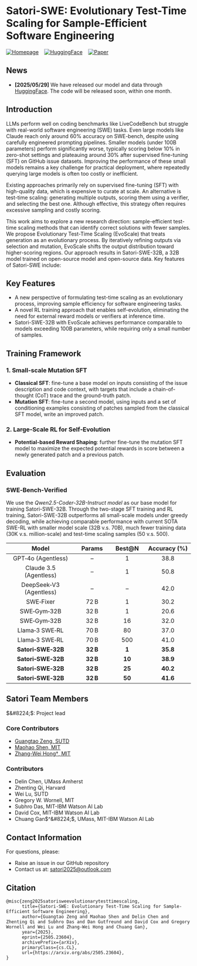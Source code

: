 # Satori-SWE: Evolutionary Test-Time Scaling for Sample-Efficient Software Engineering

[![Homepage](https://img.shields.io/badge/🏠-Homepage-3C47EB.svg)](https://satori-reasoning.github.io/) &nbsp;&nbsp; [![HuggingFace](https://img.shields.io/badge/🤗-Model&Demo-E87948.svg)](https://huggingface.co/Satori-reasoning) &nbsp;&nbsp; [![Paper](https://img.shields.io/badge/arXiv-paper-b31b1b)](https://arxiv.org/abs/2505.23604) &nbsp;&nbsp;



## News

- **[2025/05/29]** We have released our model and data through [HuggingFace](https://huggingface.co/Satori-reasoning). The code will be released soon, within one month.

## **Introduction**

LLMs perform well on coding benchmarks like LiveCodeBench but struggle with real-world software engineering (SWE) tasks. Even large models like Claude reach only around 60\% accuracy on SWE-bench, despite using carefully engineered prompting pipelines. Smaller models (under 100B parameters) perform significantly worse, typically scoring below 10\% in zero-shot settings and plateauing around 30\% after supervised fine-tuning (SFT) on GitHub issue datasets. Improving the performance of these small models remains a key challenge for practical deployment, where repeatedly querying large models is often too costly or inefficient.

Existing approaches primarily rely on supervised fine-tuning (SFT) with high-quality data, which is expensive to curate at scale. An alternative is test-time scaling: generating multiple outputs, scoring them using a verifier, and selecting the best one. Although effective, this strategy often requires excessive sampling and costly scoring. 

This work aims to explore a new research direction: sample-efficient test-time scaling methods that can identify correct solutions with fewer samples. We propose Evolutionary Test-Time Scaling (EvoScale) that treats generation as an evolutionary process. By iteratively refining outputs via selection and mutation, EvoScale shifts the output distribution toward higher-scoring regions. Our approach results in Satori-SWE-32B, a 32B model trained on open-source model and open-source data. Key features of Satori-SWE include:


## Key Features

- A new perspective of formulating test-time scaling as an evolutionary process, improving sample efficiency for software engineering tasks.
- A novel RL training approach that enables self-evolution, eliminating the need for external reward models or verifiers at inference time.
- Satori-SWE-32B with EvoScale achieves performance comparable to models exceeding 100B parameters, while requiring only a small number of samples.

## Training Framework

### **1. Small-scale Mutation SFT**

- **Classical SFT**: fine-tune a base model on inputs consisting of the issue description and code context, with targets that include a chain-of-thought (CoT) trace and the ground-truth patch.
- **Mutation SFT**: fine-tune a second model, using inputs and a set of conditioning examples consisting of patches sampled from the classical SFT model, write an improved patch.

### **2. Large‑Scale RL for Self‑Evolution**

- **Potential-based Reward Shaping**: further fine-tune the mutation SFT model to maximize the expected potential rewards in score between a newly generated patch and a previous patch.

## **Evaluation**

### **SWE‑Bench‑Verified**

We use the *Qwen2.5-Coder-32B-Instruct model* as our base model for training Satori-SWE-32B. Through the two-stage SFT training and RL training, Satori-SWE-32B outperforms all small-scale models under greedy decoding, while achieving comparable performance with current SOTA SWE-RL with smaller model scale (32B v.s. 70B),  much fewer training data (30K v.s. million-scale) and test-time scaling samples (50 v.s. 500).

<table>
  <thead>
    <tr>
      <th style="width: 30%; text-align: center;">Model</th>
      <th style="width: 15%; text-align: center;">Params</th>
      <th style="width: 15%; text-align: center;">Best@N</th>
      <th style="width: 20%; text-align: center;">Accuracy (%)</th>
    </tr>
  </thead>
  <tbody>
    <tr><td style="text-align: center;">GPT‑4o (Agentless)</td><td style="text-align: center;">–</td><td style="text-align: center;">1</td><td style="text-align: center;">38.8</td></tr>
    <tr><td style="text-align: center;">Claude 3.5 (Agentless)</td><td style="text-align: center;">–</td><td style="text-align: center;">1</td><td style="text-align: center;">50.8</td></tr>
    <tr><td style="text-align: center;">DeepSeek‑V3 (Agentless)</td><td style="text-align: center;">–</td><td style="text-align: center;">–</td><td style="text-align: center;">42.0</td></tr>
    <tr><td style="text-align: center;">SWE‑Fixer</td><td style="text-align: center;">72 B</td><td style="text-align: center;">1</td><td style="text-align: center;">30.2</td></tr>
    <tr><td style="text-align: center;">SWE‑Gym‑32B</td><td style="text-align: center;">32 B</td><td style="text-align: center;">1</td><td style="text-align: center;">20.6</td></tr>
    <tr><td style="text-align: center;">SWE‑Gym‑32B</td><td style="text-align: center;">32 B</td><td style="text-align: center;">16</td><td style="text-align: center;">32.0</td></tr>
    <tr><td style="text-align: center;">Llama‑3 SWE‑RL</td><td style="text-align: center;">70 B</td><td style="text-align: center;">80</td><td style="text-align: center;">37.0</td></tr>
    <tr><td style="text-align: center;">Llama‑3 SWE‑RL</td><td style="text-align: center;">70 B</td><td style="text-align: center;">500</td><td style="text-align: center;">41.0</td></tr>
    <tr><td style="text-align: center;"><b>Satori‑SWE‑32B</b></td><td style="text-align: center;"><b>32 B</b></td><td style="text-align: center;"><b>1</b></td><td style="text-align: center;"><b>35.8</b></td></tr>
    <tr><td style="text-align: center;"><b>Satori‑SWE‑32B</b></td><td style="text-align: center;"><b>32 B</b></td><td style="text-align: center;"><b>10</b></td><td style="text-align: center;"><b>38.9</b></td></tr>
    <tr><td style="text-align: center;"><b>Satori‑SWE‑32B</b></td><td style="text-align: center;"><b>32 B</b></td><td style="text-align: center;"><b>25</b></td><td style="text-align: center;"><b>40.2</b></td></tr>
    <tr><td style="text-align: center;"><b>Satori‑SWE‑32B</b></td><td style="text-align: center;"><b>32 B</b></td><td style="text-align: center;"><b>50</b></td><td style="text-align: center;"><b>41.6</b></td></tr>
  </tbody>
</table>

## **Satori Team Members**
<span>$&#8224;$</span>: Project lead
### **Core Contributors**
- [Guangtao Zeng, SUTD](https://chaoscodes.github.io/)
- [Maohao Shen, MIT](https://maohaos2.github.io/Maohao/)
- [Zhang-Wei Hong<span>&#8224;</span>, MIT](https://williamd4112.github.io/)
### **Contributors**
- Delin Chen, UMass Amherst
- Zhenting Qi, Harvard
- Wei Lu, SUTD
- Gregory W. Wornell, MIT
- Subhro Das, MIT-IBM Watson AI Lab
- David Cox, MIT-IBM Watson AI Lab
- Chuang Gan<span>$^&#8224;$</span>, UMass, MIT-IBM Watson AI Lab

## **Contact Information**

For questions, please:
- Raise an issue in our GitHub repository
- Contact us at: satori2025@outlook.com


## **Citation**
```
@misc{zeng2025satorisweevolutionarytesttimescaling,
      title={Satori-SWE: Evolutionary Test-Time Scaling for Sample-Efficient Software Engineering}, 
      author={Guangtao Zeng and Maohao Shen and Delin Chen and Zhenting Qi and Subhro Das and Dan Gutfreund and David Cox and Gregory Wornell and Wei Lu and Zhang-Wei Hong and Chuang Gan},
      year={2025},
      eprint={2505.23604},
      archivePrefix={arXiv},
      primaryClass={cs.CL},
      url={https://arxiv.org/abs/2505.23604}, 
}
```
